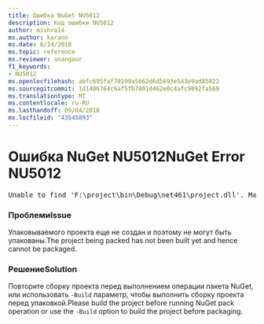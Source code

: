 ```yaml
---
title: Ошибка NuGet NU5012
description: Код ошибки NU5012
author: mishra14
ms.author: karann
ms.date: 8/14/2018
ms.topic: reference
ms.reviewer: anangaur
f1_keywords:
- NU5012
ms.openlocfilehash: abfc695faf70199a5662d6d5693e543e9ad85022
ms.sourcegitcommit: 1d1406764c6af5fb7801d462e0c4afc9092fa569
ms.translationtype: MT
ms.contentlocale: ru-RU
ms.lasthandoff: 09/04/2018
ms.locfileid: "43545893"
---
```

# <a name="nuget-error-nu5012"></a><span data-ttu-id="962f3-103">Ошибка NuGet NU5012</span><span class="sxs-lookup"><span data-stu-id="962f3-103">NuGet Error NU5012</span></span>
<pre>Unable to find 'F:\project\bin\Debug\net461\project.dll'. Make sure the project has been built.</pre>

### <a name="issue"></a><span data-ttu-id="962f3-104">Проблеми</span><span class="sxs-lookup"><span data-stu-id="962f3-104">Issue</span></span>

<span data-ttu-id="962f3-105">Упаковываемого проекта еще не создан и поэтому не могут быть упакованы.</span><span class="sxs-lookup"><span data-stu-id="962f3-105">The project being packed has not been built yet and hence cannot be packaged.</span></span>


### <a name="solution"></a><span data-ttu-id="962f3-106">Решение</span><span class="sxs-lookup"><span data-stu-id="962f3-106">Solution</span></span>

<span data-ttu-id="962f3-107">Повторите сборку проекта перед выполнением операции пакета NuGet, или использовать `-Build` параметр, чтобы выполнить сборку проекта перед упаковкой.</span><span class="sxs-lookup"><span data-stu-id="962f3-107">Please build the project before running NuGet pack operation or use the `-Build` option to build the project before packaging.</span></span>


